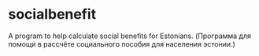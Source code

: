# socialbenefit
A program to help calculate social benefits for Estonians. (Программа для помощи в рассчёте социального пособия для населения эстонии.)
